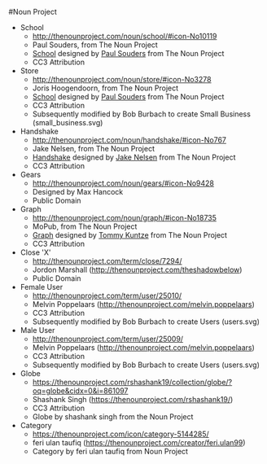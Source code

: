 #Noun Project

* School
  - http://thenounproject.com/noun/school/#icon-No10119
  - Paul Souders, from The Noun Project
  - <a href="http://thenounproject.com/noun/school/#icon-No10119" target="_blank">School</a> designed by <a href="http://thenounproject.com/axoplasm" target="_blank">Paul Souders</a> from The Noun Project
  - CC3 Attribution
* Store
  - http://thenounproject.com/noun/store/#icon-No3278
  - Joris Hoogendoorn, from The Noun Project
  - <a href="http://thenounproject.com/noun/school/#icon-No10119" target="_blank">School</a> designed by <a href="http://thenounproject.com/axoplasm" target="_blank">Paul Souders</a> from The Noun Project
  - CC3 Attribution
  - Subsequently modified by Bob Burbach to create Small Business (small_business.svg)
* Handshake
  - http://thenounproject.com/noun/handshake/#icon-No767
  - Jake Nelsen, from The Noun Project
  - <a href="http://thenounproject.com/noun/handshake/#icon-No767" target="_blank">Handshake</a> designed by <a href="http://thenounproject.com/Jake_Nelsen" target="_blank">Jake Nelsen</a> from The Noun Project
  - CC3 Attribution
* Gears
  - http://thenounproject.com/noun/gears/#icon-No9428
  - Designed by Max Hancock
  - Public Domain
* Graph
  - http://thenounproject.com/noun/graph/#icon-No18735
  - MoPub, from The Noun Project
  - <a href="http://thenounproject.com/noun/graph/#icon-No18735" target="_blank">Graph</a> designed by <a href="http://thenounproject.com/MoPub" target="_blank">Tommy Kuntze</a> from The Noun Project
  - CC3 Attribution
* Close 'X'
  - http://thenounproject.com/term/close/7294/
  - Jordon Marshall (http://thenounproject.com/theshadowbelow)
  - Public Domain
* Female User
  - http://thenounproject.com/term/user/25010/
  - Melvin Poppelaars (http://thenounproject.com/melvin.poppelaars)
  - CC3 Attribution
  - Subsequently modified by Bob Burbach to create Users (users.svg)
* Male User
  - http://thenounproject.com/term/user/25009/
  - Melvin Poppelaars (http://thenounproject.com/melvin.poppelaars)
  - CC3 Attribution
  - Subsequently modified by Bob Burbach to create Users (users.svg)
* Globe
  - https://thenounproject.com/rshashank19/collection/globe/?oq=globe&cidx=0&i=861097
  - Shashank Singh (https://thenounproject.com/rshashank19/)
  - CC3 Attribution
  - Globe by shashank singh from the Noun Project
* Category
  - https://thenounproject.com/icon/category-5144285/
  - feri ulan taufiq (https://thenounproject.com/creator/feri.ulan99)
  - Category by feri ulan taufiq from Noun Project
